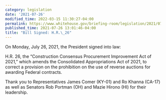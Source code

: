 ```yaml
---
category: legislation
date: '2021-07-26'
modified_time: 2022-03-15 11:30:27-04:00
permalink: https://www.whitehouse.gov/briefing-room/legislation/2021/07/26/bill-signed-h-r-26/
published_time: 2021-07-26 13:01:46-04:00
title: "Bill Signed: H.R.\_26"
---
```

 
On Monday, July 26, 2021, the President signed into law:  
  
H.R. 26, the “Construction Consensus Procurement Improvement Act of
2021,” which amends the Consolidated Appropriations Act of 2021, to
correct a provision on the prohibition on the use of reverse auctions
for awarding Federal contracts. 

Thank you to Representatives James Comer (KY-01) and Ro Khanna (CA-17)
as well as Senators Rob Portman (OH) and Mazie Hirono (HI) for their
leadership.
